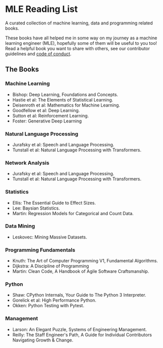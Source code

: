 # MLE Reading List
A curated collection of machine learning, data and programming related books.

These books have all helped me in some way on my journey as a machine learning engineer (MLE), hopefully some of them will be useful to you too!  
Read a helpful book you want to share with others, see our contributor guidelines and [code of conduct](https://github.com/justinbt1/MLE-Reading-List/blob/main/CODE_OF_CONDUCT.md).

## The Books
### Machine Learning
- Bishop: Deep Learning, Foundations and Concepts.
- Hastie et al: The Elements of Statistical Learning.
- Deisenroth et al: Mathematics for Machine Learning.
- Goodfellow et al: Deep Learning.
- Sutton et al: Reinforcement Learning.
- Foster: Generative Deep Learning

### Natural Language Processing
- Jurafsky et al: Speech and Language Processing.
- Tunstall et al: Natural Language Processing with Transformers.

### Network Analysis
- Jurafsky et al: Speech and Language Processing.
- Tunstall et al: Natural Language Processing with Transformers.

### Statistics 
- Ellis: The Essential Guide to Effect Sizes.
- Lee: Baysian Statistics.
- Martin: Regression Models for Categorical and Count Data.

### Data Mining
- Leskovec: Mining Massive Datasets.

### Programming Fundamentals
- Knuth: The Art of Computer Programming V1, Fundamental Algorithms.
- Dijkstra: A Discipline of Programming
- Martin: Clean Code, A Handbook of Agile Software Craftsmanship.

### Python
- Shaw: CPython Internals, Your Guide to The Python 3 Interpreter.
- Gorelick et al: High Performance Python.
- Okken: Python Testing with Pytest.

### Management
- Larson: An Elegant Puzzle, Systems of Engineering Management.
- Reilly: The Staff Engineer's Path, A Guide for Individual Contributors Navigating Growth & Change.
